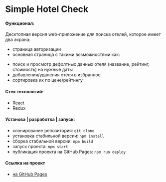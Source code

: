 # Simple Hotel Check

#### Функционал:
Десктопная версия web-приложение для поиска отелей, которое имеет два экрана:
* cтраница авторизации 
* основная cтраница с такими возможностями как:
- поиск и просмотр дефолтных данных отеля (название, рейтинг, стоимость) на нужные даты
- добавления/удаления отеля в избранное 
- сортировка их по цене/рейтингу 

#### Стек технологий:
* React
* Redux

#### Установа | разработка | запуск:
* клонирование репозитория: `git clone`
* установка стабильной версии: `npm install`
* сборка стабильной версии: `npm build`
* запуск проекта: `npm start`
* публикация проекта на GitHub Pages: `npm run deploy`

#### Ссылка на проект
* [на GitHub Pages](https://mashamoreva.github.io/simple-hotel-check/)
